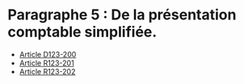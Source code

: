 # Paragraphe 5 : De la présentation comptable simplifiée.

- [Article D123-200](article-d123-200.md)
- [Article R123-201](article-r123-201.md)
- [Article R123-202](article-r123-202.md)
